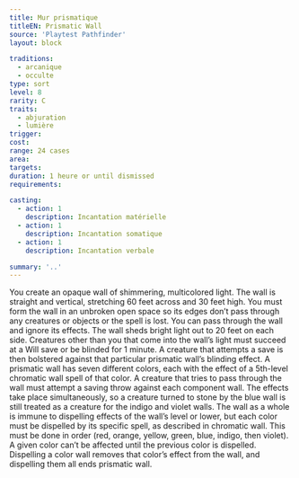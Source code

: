 ```yaml
---
title: Mur prismatique
titleEN: Prismatic Wall
source: 'Playtest Pathfinder'
layout: block

traditions:
  - arcanique
  - occulte
type: sort
level: 8
rarity: C
traits:
  - abjuration
  - lumière
trigger: 
cost: 
range: 24 cases
area: 
targets: 
duration: 1 heure or until dismissed
requirements: 

casting:
  - action: 1
    description: Incantation matérielle
  - action: 1
    description: Incantation somatique
  - action: 1
    description: Incantation verbale

summary: '..'
---
```

You create an opaque wall of shimmering, multicolored light. The wall is straight and vertical, stretching 60 feet across and 30 feet high. You must form the wall in an unbroken open space so its edges don’t pass through any creatures or objects or the spell is lost. You can pass through the wall and ignore its effects. The wall sheds bright light out to 20 feet on each side. Creatures other than you that come into the wall’s light must succeed at a Will save or be blinded for 1 minute. A creature that attempts a save is then bolstered against that particular prismatic wall’s blinding effect. A prismatic wall has seven different colors, each with the effect of a 5th-level chromatic wall spell of that color. A creature that tries to pass through the wall must attempt a saving throw against each component wall. The effects take place simultaneously, so a creature turned to stone by the blue wall is still treated as a creature for the indigo and violet walls. The wall as a whole is immune to dispelling effects of the wall’s level or lower, but each color must be dispelled by its specific spell, as described in chromatic wall. This must be done in order (red, orange, yellow, green, blue, indigo, then violet). A given color can’t be affected until the previous color is dispelled. Dispelling a color wall removes that color’s effect from the wall, and dispelling them all ends prismatic wall.